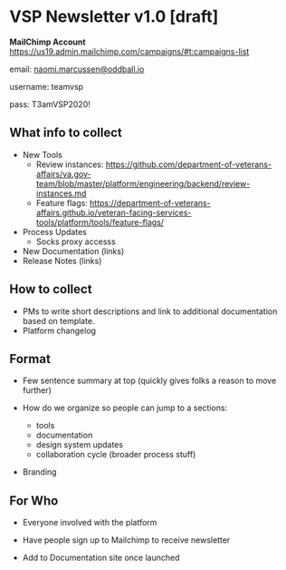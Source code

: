 # VSP Newsletter v1.0 [draft]



**MailChimp Account**
https://us19.admin.mailchimp.com/campaigns/#t:campaigns-list

email: naomi.marcussen@oddball.io

username: teamvsp

pass: T3amVSP2020! 



## What info to collect

- New Tools
  - Review instances: https://github.com/department-of-veterans-affairs/va.gov-team/blob/master/platform/engineering/backend/review-instances.md
  - Feature flags:
    https://department-of-veterans-affairs.github.io/veteran-facing-services-tools/platform/tools/feature-flags/ 
- Process Updates
  - Socks proxy accesss 
- New Documentation (links)
- Release Notes (links)



## How to collect

- PMs to write short descriptions and link to additional documentation based on template.
- Platform changelog



## Format

- Few sentence summary at top (quickly gives folks a reason to move further)

- How do we organize so people can jump to a sections:
  - tools
  - documentation
  - design system updates
  - collaboration cycle (broader process stuff)

- Branding

  

## For Who

- Everyone involved with the platform

- Have people sign up to Mailchimp to receive newsletter 

- Add to Documentation site once launched

  
